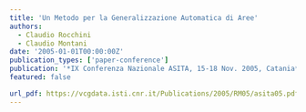 ```yaml
---
title: 'Un Metodo per la Generalizzazione Automatica di Aree'
authors:
  - Claudio Rocchini
  - Claudio Montani
date: '2005-01-01T00:00:00Z'
publication_types: ['paper-conference']
publication: '*IX Conferenza Nazionale ASITA, 15-18 Nov. 2005, Catania*'
featured: false

url_pdf: https://vcgdata.isti.cnr.it/Publications/2005/RM05/asita05.pdf
---
```

